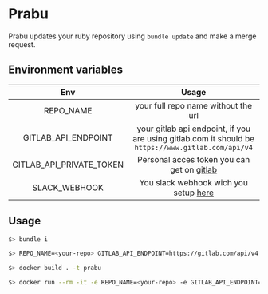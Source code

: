 # Prabu

Prabu updates your ruby repository using `bundle update` and make a merge request.

## Environment variables

|            Env           |                                                  Usage                                                  |
|:------------------------:|:-------------------------------------------------------------------------------------------------------:|
|         REPO_NAME        | your full repo name without the url                                                                     |
|    GITLAB_API_ENDPOINT   | your gitlab api endpoint, if you are using gitlab.com it should be `https://www.gitlab.com/api/v4`      |
| GITLAB_API_PRIVATE_TOKEN | Personal acces token you can get on [gitlab](https://gitlab.com/profile/personal_access_tokens)          |
|       SLACK_WEBHOOK      | You slack webhook wich you setup [here](https://meilisearch.slack.com/apps/A0F7XDUAZ-incoming-webhooks) |

## Usage

```bash
$> bundle i

$> REPO_NAME=<your-repo> GITLAB_API_ENDPOINT=https://gitlab.com/api/v4 GITLAB_API_PRIVATE_TOKEN=<personal-token> SLACK_WEBHOOK=<slack-webhook> ruby prabu.rb
```

```bash
$> docker build . -t prabu

$> docker run --rm -it -e REPO_NAME=<your-repo> -e GITLAB_API_ENDPOINT=https://gitlab.com/api/v4 -e GITLAB_API_PRIVATE_TOKEN=<personal-token> -e SLACK_WEBHOOK=<slack-webhook> prabu
```

